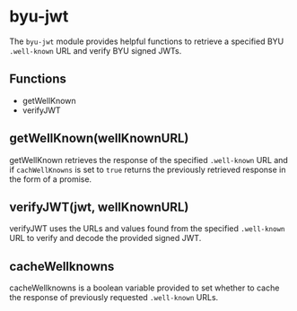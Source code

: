 # byu-jwt
The `byu-jwt` module provides helpful functions to retrieve a specified BYU `.well-known` URL and verify BYU signed JWTs.

## Functions
* getWellKnown
* verifyJWT

## getWellKnown(wellKnownURL)
getWellKnown retrieves the response of the specified `.well-known` URL and if `cachWellKnowns` is set to `true` returns the previously retrieved response in the form of a promise.

## verifyJWT(jwt, wellKnownURL)
verifyJWT uses the URLs and values found from the specified `.well-known` URL to verify and decode the provided signed JWT.

## cacheWellknowns
cacheWellknowns is a boolean variable provided to set whether to cache the response of previously requested `.well-known` URLs.